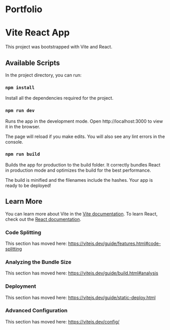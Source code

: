 # Portfolio

# Vite React App

This project was bootstrapped with Vite and React.

## Available Scripts

In the project directory, you can run:

### `npm install`

Install all the dependencies required for the project.

### `npm run dev`

Runs the app in the development mode.
Open http://localhost:3000 to view it in the browser.

The page will reload if you make edits.
You will also see any lint errors in the console.

### `npm run build`

Builds the app for production to the build folder.
It correctly bundles React in production mode and optimizes the build for the best performance.

The build is minified and the filenames include the hashes.
Your app is ready to be deployed!

## Learn More

You can learn more about Vite in the [Vite documentation](https://vitejs.dev/).
To learn React, check out the [React documentation](https://reactjs.org/docs/getting-started.html).

### Code Splitting

This section has moved here: https://vitejs.dev/guide/features.html#code-splitting

### Analyzing the Bundle Size

This section has moved here: https://vitejs.dev/guide/build.html#analysis

### Deployment

This section has moved here: https://vitejs.dev/guide/static-deploy.html

### Advanced Configuration

This section has moved here: https://vitejs.dev/config/
